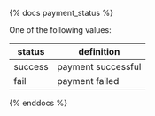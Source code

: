 {% docs payment_status %}
	
One of the following values: 

| status         | definition                                       |
|----------------|--------------------------------------------------|
| success        | payment successful                               |
| fail           | payment failed                                   |


{% enddocs %}